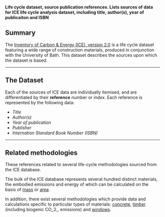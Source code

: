 **Life cycle dataset, source publication references. Lists sources of
data for ICE life cycle analysis dataset, including title, author(s),
year of publicaiton and ISBN**

## Summary

The [Inventory of Carbon & Energy (ICE),
version 2.0](Embodied_Inventory_of_carbon_and_energy_ICE) is a life
cycle dataset featuring a wide range of construction materials, produced
in conjunction with the University of Bath. This dataset describes the
sources upon which the dataset is based.

-----

## The Dataset

Each of the sources of ICE data are individually itemised, and are
differentiated by their **reference** number or *index*. Each reference
is represented by the following data:

  - *Title*
  - *Author(s)*
  - *Year of publication*
  - *Publisher*
  - *Internation Standard Book Number (ISBN)*

-----

## Related methodologies

These references related to several life-cycle methodologies sourced
from the ICE database.

The bulk of the ICE database represents several hundred distinct
materials, the embodied emissions and energy of which can be calculated
on the basis of [mass](ICE_v2_by_mass) or [area](ICE_v2_by_area).

In addition, there exist several methodologies which provide data and
calculations specific to particular types of materials:
[concrete](ICE_v2_concrete), [timber](ICE_v2_timber) (including biogenic
CO,,2,, emissions) and [windows](ICE_v2_windows).
